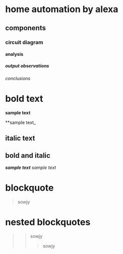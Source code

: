 # home automation by alexa
## components
### circuit diagram
#### analysis
##### output observations
###### conclusions

# bold text

**sample text**

**sample text_

## italic text
## bold and italic
**_sample text_**
_*sample text*_
# blockquote
> sowjy
# nested blockquotes
>> sowjy
>>> sowjy
